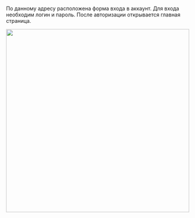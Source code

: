 По данному адресу расположена форма входа в аккаунт.
Для входа необходим логин и пароль.
После авторизации открывается главная страница.

<img style="height:500px" src="../images/login.JPG">
